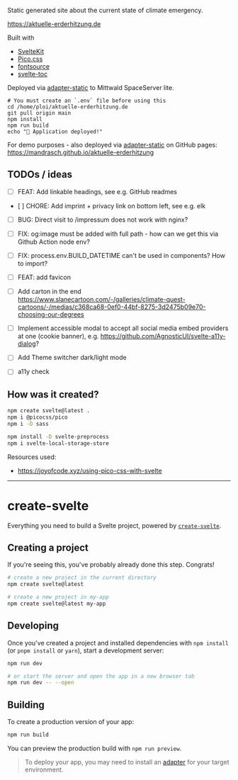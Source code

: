 Static generated site about the current state of climate emergency.

https://aktuelle-erderhitzung.de

Built with

- [SvelteKit](https://sveltekit.org)
- [Pico.css](https://picocss.com/)
- [fontsource](https://fontsource.org/)
- [svelte-toc](https://github.com/janosh/svelte-toc)

Deployed via [adapter-static](https://kit.svelte.dev/docs/adapter-static) to Mittwald SpaceServer lite.

```
# You must create an `.env` file before using this
cd /home/ploi/aktuelle-erderhitzung.de
git pull origin main
npm install
npm run build
echo "🚀 Application deployed!"
```

For demo purposes - also deployed via [adapter-static](https://kit.svelte.dev/docs/adapter-static) on GitHub pages: https://mandrasch.github.io/aktuelle-erderhitzung

## TODOs / ideas

- [ ] FEAT: Add linkable headings, see e.g. GitHub readmes
- [ ] CHORE: Add imprint + privacy link on bottom left, see e.g. elk
- [ ] BUG: Direct visit to /impressum does not work with nginx?
- [ ] FIX: og:image must be added with full path - how can we get this via Github Action node env?
- [ ] FIX: process.env.BUILD_DATETIME can't be used in components? How to import?
- [ ] FEAT: add favicon

- [ ] Add carton in the end https://www.slanecartoon.com/-/galleries/climate-quest-cartoons/-/medias/c368ca68-0ef0-44bf-8275-3d2475b09e70-choosing-our-degrees
- [ ] Implement accessible modal to accept all social media embed providers at one (cookie banner), e.g. https://github.com/AgnosticUI/svelte-a11y-dialog?
- [ ] Add Theme switcher dark/light mode
- [ ] a11y check

## How was it created?

```bash
npm create svelte@latest .
npm i @picocss/pico
npm i -D sass

npm install -D svelte-preprocess
npm i svelte-local-storage-store
```

Resources used:

- https://joyofcode.xyz/using-pico-css-with-svelte

<hr>

# create-svelte

Everything you need to build a Svelte project, powered by [`create-svelte`](https://github.com/sveltejs/kit/tree/master/packages/create-svelte).

## Creating a project

If you're seeing this, you've probably already done this step. Congrats!

```bash
# create a new project in the current directory
npm create svelte@latest

# create a new project in my-app
npm create svelte@latest my-app
```

## Developing

Once you've created a project and installed dependencies with `npm install` (or `pnpm install` or `yarn`), start a development server:

```bash
npm run dev

# or start the server and open the app in a new browser tab
npm run dev -- --open
```

## Building

To create a production version of your app:

```bash
npm run build
```

You can preview the production build with `npm run preview`.

> To deploy your app, you may need to install an [adapter](https://kit.svelte.dev/docs/adapters) for your target environment.
